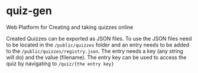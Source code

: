 # quiz-gen
Web Platform for Creating and taking quizzes online

Created Quizzes can be exported as JSON files. To use the JSON files need to be located in the `/public/quizzes` folder and an entry needs to be added to the `/public/quizzes/registry.json`. The entry needs a key (any string will do) and the value (filename). The entry key can be used to access the quiz by navigating to `/quiz/{the entry key}`